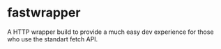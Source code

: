 ﻿# fastwrapper

A HTTP wrapper build to provide a much easy dev experience for those who use the standart fetch API. 
